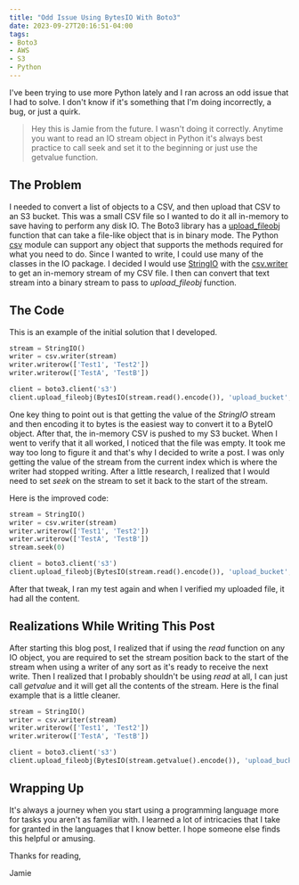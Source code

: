 ```yaml
---
title: "Odd Issue Using BytesIO With Boto3"
date: 2023-09-27T20:16:51-04:00
tags:
- Boto3
- AWS
- S3
- Python
---
```


I've been trying to use more Python lately and I ran across an odd issue that I had to solve. I don't know if it's something that I'm doing incorrectly, a bug, or just a quirk.

> Hey this is Jamie from the future. I wasn't doing it correctly. Anytime you want to read an IO
> stream object in Python it's always best practice to call seek and set it to the beginning or
> just use the getvalue function.

## The Problem

I needed to convert a list of objects to a CSV, and then upload that CSV to an S3 bucket. This was a small CSV file so I wanted to do it all in-memory to save having to perform any disk IO. The Boto3 library has a [upload_fileobj](https://boto3.amazonaws.com/v1/documentation/api/latest/reference/services/s3/client/upload_fileobj.html) function that can take a file-like object that is in binary mode. The Python [csv](https://docs.python.org/3/library/csv.html) module can support any object that supports the methods required for what you need to do. Since I wanted to write, I could use many of the classes in the IO package. I decided I would use [StringIO](https://docs.python.org/3/library/io.html#io.StringIO) with the [csv.writer](https://docs.python.org/3/library/csv.html#csv.writer) to get an in-memory stream of my CSV file. I then can convert that text stream into a binary stream to pass to *upload_fileobj* function.

## The Code

This is an example of the initial solution that I developed.

```Python
stream = StringIO()
writer = csv.writer(stream)
writer.writerow(['Test1', 'Test2'])
writer.writerow(['TestA', 'TestB'])

client = boto3.client('s3')
client.upload_fileobj(BytesIO(stream.read().encode()), 'upload_bucket', 'csv_key'))
```

One key thing to point out is that getting the value of the *StringIO* stream and then encoding it to bytes is the easiest way to convert it to a ByteIO object. After that, the in-memory CSV is pushed to my S3 bucket. When I went to verify that it all worked, I noticed that the file was empty. It took me way too long to figure it and that's why I decided to write a post. I was only getting the value of the stream from the current index which is where the writer had stopped writing. After a little research, I realized that I would need to set *seek* on the stream to set it back to the start of the stream.

Here is the improved code:

```Python
stream = StringIO()
writer = csv.writer(stream)
writer.writerow(['Test1', 'Test2'])
writer.writerow(['TestA', 'TestB'])
stream.seek(0)

client = boto3.client('s3')
client.upload_fileobj(BytesIO(stream.read().encode()), 'upload_bucket', 'csv_key'))
```

After that tweak, I ran my test again and when I verified my uploaded file, it had all the content.

## Realizations While Writing This Post

After starting this blog post, I realized that if using the *read* function on any IO object, you are required to set the stream position back to the start of the stream when using a writer of any sort as it's ready to receive the next write. Then I realized that I probably shouldn't be using *read* at all, I can just call *getvalue* and it will get all the contents of the stream. Here is the final example that is a little cleaner.

```Python
stream = StringIO()
writer = csv.writer(stream)
writer.writerow(['Test1', 'Test2'])
writer.writerow(['TestA', 'TestB'])

client = boto3.client('s3')
client.upload_fileobj(BytesIO(stream.getvalue().encode()), 'upload_bucket', 'csv_key'))
```

## Wrapping Up

It's always a journey when you start using a programming language more for tasks you aren't as familiar with. I learned a lot of intricacies that I take for granted in the languages that I know better. I hope someone else finds this helpful or amusing.

Thanks for reading,

Jamie

